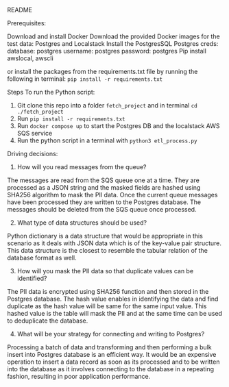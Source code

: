 README

Prerequisites:

Download and install Docker
Download the provided Docker images for the test data: Postgres and Localstack
Install the PostgresSQL
Postgres creds: 
    database: postgres
    username: postgres
    password: postgres
Pip install awslocal, awscli

or install the packages from the requirements.txt file by running the following in terminal: 
`pip install -r requirements.txt`


Steps To run the Python script:

1. Git clone this repo into a folder `fetch_project` and in terminal `cd ./fetch_project`
2. Run `pip install -r requirements.txt`
3. Run `docker compose up` to start the Postgres DB and the localstack AWS SQS service
4. Run the python script in a terminal with `python3 etl_process.py`

Driving decisions:

1. How will you read messages from the queue?

The messages are read from the SQS queue one at a time. They are processed as
a JSON string and the masked fields are hashed using SHA256 algorithm to mask
the PII data. Once the current queue messages have been processed they are written to 
the Postgres database. The messages should be deleted from the SQS queue once processed.


2. What type of data structures should be used?

Python dictionary is a data structure that would be appropriate in this scenario as it 
deals with JSON data which is of the key-value pair structure. This data structure is the 
closest to resemble the tabular relation of the database format as well.

3. How will you mask the PII data so that duplicate values can be identified?

The PII data is encrypted using SHA256 function and then stored in the Postgres database.
The hash value enables in identifying the data and find duplicate as the hash value will 
be same for the same input value. This hashed value is the table will mask the PII and at 
the same time can be used to deduplicate the database.

4. What will be your strategy for connecting and writing to Postgres?

Processing a batch of data and transforming and then performing a bulk insert into 
Postgres database is an efficient way. It would be an expensive operation to insert a 
data record as soon as its processed and to be written into the database as it involves 
connecting to the database in a repeating fashion, resulting in poor application performance. 
